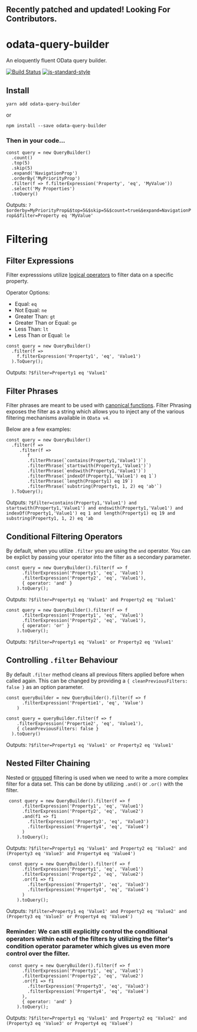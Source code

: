 ## Recently patched and updated! Looking For Contributors.

# odata-query-builder

An eloquently fluent OData query builder.

[![Build Status](https://travis-ci.org/jaredmahan/angular-searchFilter.svg?branch=master)](https://travis-ci.org/jaredmahan/odata-query-builder)
[![js-standard-style](https://img.shields.io/badge/code%20style-standard-brightgreen.svg)](http://standardjs.com/)

## Install

```
yarn add odata-query-builder
```

or

```
npm install --save odata-query-builder
```

### Then in your code...

```
const query = new QueryBuilder()
  .count()
  .top(5)
  .skip(5)
  .expand('NavigationProp')
  .orderBy('MyPriorityProp')
  .filter(f => f.filterExpression('Property', 'eq', 'MyValue'))
  .select('My Properties')
  .toQuery()
```

Outputs:
`?$orderby=MyPriorityProp&$top=5&$skip=5&$count=true&$expand=NavigationProp&$filter=Property eq 'MyValue'`

# Filtering

## Filter Expressions

Filter expresssions utilize [logical operators](http://docs.oasis-open.org/odata/odata/v4.01/cs01/part2-url-conventions/odata-v4.01-cs01-part2-url-conventions.html#sec_LogicalOperatorExamples) to filter data on a specific property.

Operator Options:

- Equal: `eq`
- Not Equal: `ne`
- Greater Than: `gt`
- Greater Than or Equal: `ge`
- Less Than: `lt`
- Less Than or Equal: `le`

```
const query = new QueryBuilder()
  .filter(f =>
    f.filterExpression('Property1', 'eq', 'Value1')
  ).ToQuery();
```

Outputs: `?$filter=Property1 eq 'Value1'`

## Filter Phrases

Filter phrases are meant to be used with [canonical functions](http://docs.oasis-open.org/odata/odata/v4.01/cs01/part2-url-conventions/odata-v4.01-cs01-part2-url-conventions.html#sec_CanonicalFunctions). Filter Phrasing exposes the filter as a string which allows you to inject any of the various filtering mechanisms available in `OData v4`.

Below are a few examples:

```
const query = new QueryBuilder()
  .filter(f =>
     .filter(f =>
        f
        .filterPhrase(`contains(Property1,'Value1')`)
        .filterPhrase(`startswith(Property1,'Value1')`)
        .filterPhrase(`endswith(Property1,'Value1')`)
        .filterPhrase(`indexOf(Property1,'Value1') eq 1`)
        .filterPhrase(`length(Property1) eq 19`)
        .filterPhrase(`substring(Property1, 1, 2) eq 'ab'`)
  ).ToQuery();
```

Outputs: `?$filter=contains(Property1,'Value1') and startswith(Property1,'Value1') and endswith(Property1,'Value1') and indexOf(Property1,'Value1') eq 1 and length(Property1) eq 19 and substring(Property1, 1, 2) eq 'ab`

## Conditional Filtering Operators

By default, when you utilize `.filter` you are using the `and` operator. You can be explict by passing your operator into the filter as a secondary parameter.

```
const query = new QueryBuilder().filter(f => f
      .filterExpression('Property1', 'eq', 'Value1')
      .filterExpression('Property2', 'eq', 'Value1'),
      { operator: 'and' }
    ).toQuery();
```

Outputs: `?$filter=Property1 eq 'Value1' and Property2 eq 'Value1'`

```
const query = new QueryBuilder().filter(f => f
      .filterExpression('Property1', 'eq', 'Value1')
      .filterExpression('Property2', 'eq', 'Value1'),
      { operator: 'or' }
    ).toQuery();
```

Outputs: `?$filter=Property1 eq 'Value1' or Property2 eq 'Value1'`

## Controlling `.filter` Behaviour

By default `.filter` method cleans all previous filters applied before when called again. This can be changed by providing a `{ cleanPreviousFilters: false }` as an option parameter.

```
const queryBuilder = new QueryBuilder().filter(f => f
      .filterExpression('Propertie1', 'eq', 'Value')
    )

const query = queryBuilder.filter(f => f
    .filterExpression('Propertie2', 'eq', 'Value1'),
    { cleanPreviousFilters: false }
  ).toQuery()
```

Outputs: `?$filter=Property1 eq 'Value1' or Property2 eq 'Value1'`

## Nested Filter Chaining

Nested or [grouped](http://docs.oasis-open.org/odata/odata/v4.01/cs01/part2-url-conventions/odata-v4.01-cs01-part2-url-conventions.html#sec_Grouping) filtering is used when we need to write a more complex filter for a data set. This can be done by utilizing `.and()` or `.or()` with the filter.

```
 const query = new QueryBuilder().filter(f => f
      .filterExpression('Property1', 'eq', 'Value1')
      .filterExpression('Property2', 'eq', 'Value2')
      .and(f1 => f1
        .filterExpression('Property3', 'eq', 'Value3')
        .filterExpression('Property4', 'eq', 'Value4')
      )
    ).toQuery();
```

Outputs: `?$filter=Property1 eq 'Value1' and Property2 eq 'Value2' and (Property3 eq 'Value3' and Property4 eq 'Value4')`

```
 const query = new QueryBuilder().filter(f => f
      .filterExpression('Property1', 'eq', 'Value1')
      .filterExpression('Property2', 'eq', 'Value2')
      .or(f1 => f1
        .filterExpression('Property3', 'eq', 'Value3')
        .filterExpression('Property4', 'eq', 'Value4')
      )
    ).toQuery();
```

Outputs: `?$filter=Property1 eq 'Value1' and Property2 eq 'Value2' and (Property3 eq 'Value3' or Property4 eq 'Value4')`

### Reminder: We can still explicitly control the conditional operators within each of the filters by utilizing the filter's condition operator parameter which gives us even more control over the filter.

```
 const query = new QueryBuilder().filter(f => f
      .filterExpression('Property1', 'eq', 'Value1')
      .filterExpression('Property2', 'eq', 'Value2')
      .or(f1 => f1
        .filterExpression('Property3', 'eq', 'Value3')
        .filterExpression('Property4', 'eq', 'Value4')
      ),
      { operator: 'and' }
    ).toQuery();
```

Outputs: `?$filter=Property1 eq 'Value1' and Property2 eq 'Value2' and (Property3 eq 'Value3' or Property4 eq 'Value4')`
